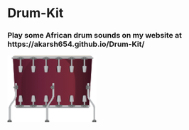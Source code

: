 # Drum-Kit
<h3> Play some African drum sounds on my website at  https://akarsh654.github.io/Drum-Kit/  </h3>
<img src="https://github.com/Akarsh654/Drum-Kit/blob/master/images/tom3.png" width="200" height="150" align="center"/>
